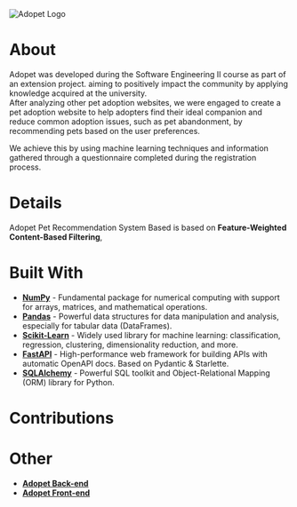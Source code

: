 <img src="https://github.com/user-attachments/assets/1c2c759e-476f-424e-8faf-e42364d2be33" alt="Adopet Logo">

# About

Adopet was developed during the Software Engineering II course as part of an extension project. aiming to positively impact the community by applying knowledge acquired at the university. </br>
After analyzing other pet adoption websites, we were engaged to create a pet adoption website to help adopters find their ideal companion and reduce common adoption issues, such as pet abandonment, by recommending pets based on the user preferences. </br>

We achieve this by using machine learning techniques and information gathered through a questionnaire completed during the registration process. 

# Details

Adopet Pet Recommendation System Based is based on **Feature-Weighted Content-Based Filtering**, 

# Built With
- [**NumPy**](https://numpy.org/doc/) - Fundamental package for numerical computing with support for arrays, matrices, and mathematical operations.
- [**Pandas**](https://pandas.pydata.org/docs/) - Powerful data structures for data manipulation and analysis, especially for tabular data (DataFrames).
- [**Scikit-Learn**](https://scikit-learn.org/) - Widely used library for machine learning: classification, regression, clustering, dimensionality reduction, and more.
- [**FastAPI**](https://fastapi.tiangolo.com/) - High-performance web framework for building APIs with automatic OpenAPI docs. Based on Pydantic & Starlette.
- [**SQLAlchemy**](https://docs.sqlalchemy.org/) - Powerful SQL toolkit and Object-Relational Mapping (ORM) library for Python.

# Contributions

# Other
- [**Adopet Back-end**](https://github.com/lucaslosekann/adopet-backend)
- [**Adopet Front-end**](https://github.com/lucaslosekann/adopet-frontend)


